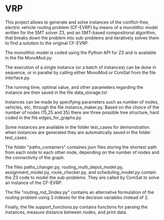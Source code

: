 # VRP

This project allows to generate and solve instances of the conflict-free, electric vehicle routing problem (CF-EVRP) by means of a monolithic model written for the SMT solver Z3, and an SMT-based compositional algorithm, that breaks down the problem into sub-problems and iteratively solves them to find a solution to the original CF-EVRP.

The monolithic model is coded using the Python API for Z3 and is available in the file MonoMod.py

The execution of a single instance (or a batch of instances) can be done in sequence, or in parallel by calling either MonoMod or ComSat from the file interface.py. 

The running time, optimal value, and other parameters regarding the instance are then saved in the file data_storage.txt

Instances can be made by specifying parameters such as number of nodes, vehicles, etc, through the file instance_maker.py. Based on the choice of the number of nodes (15,25 and 35) there are three possible tree structure, hard coded in the file edges_for_graphs.py 

Some instances are available in the folder test_cases for demonstration. when instances are generated they are automatically saved in the folder test_cases.

The folder "paths_containers" containes json files storing the shortest path from each node to each other node, depending on the number of nodes and the connectivity of the graph.

The files paths_changer.py, routing_multi_depot_model.py, assignment_model.py, route_checker.py, and scheduling_model.py contain the Z3 code to model the sub-problems. They are called by ComSat to solve an instance of the CF-EVRP. 

The file "routing_md_3index.py" contains an alternative formulation of the routing problem using 3 indexes for the decision variables instead of 2.

Finally, the file support_functions.py contains functions for parsing the instances, measure distance between nodes, and print data.
  
 
